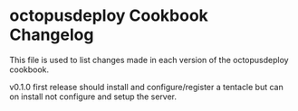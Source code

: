 octopusdeploy Cookbook Changelog
==========================
This file is used to list changes made in each version of the octopusdeploy cookbook.

v0.1.0  first release should install and configure/register a tentacle but can on install not configure and setup the server.